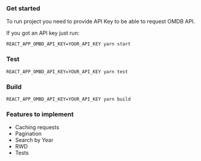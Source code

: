 ### Get started

To run project you need to provide API Key to be able to request OMDB API.

If you got an API key just run:

```
REACT_APP_OMBD_API_KEY=YOUR_API_KEY yarn start
```

### Test 

```
REACT_APP_OMBD_API_KEY=YOUR_API_KEY yarn test
```

### Build 

```
REACT_APP_OMBD_API_KEY=YOUR_API_KEY yarn build
```

### Features to implement

- Caching requests
- Pagination
- Search by Year
- RWD
- Tests